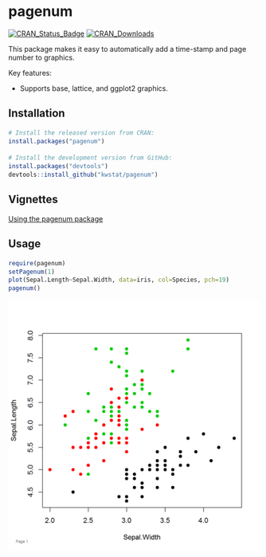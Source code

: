 # pagenum

[![CRAN_Status_Badge](http://www.r-pkg.org/badges/version/pagenum)](https://cran.r-project.org/package=pagenum)
[![CRAN_Downloads](https://cranlogs.r-pkg.org/badges/pagenum)](https://cranlogs.r-pkg.org/badges/pagenum)


This package makes it easy to automatically add a time-stamp and page number to graphics.

Key features:

* Supports base, lattice, and ggplot2 graphics.

## Installation

```R
# Install the released version from CRAN:
install.packages("pagenum")

# Install the development version from GitHub:
install.packages("devtools")
devtools::install_github("kwstat/pagenum")
```

## Vignettes

[Using the pagenum package](https://rawgit.com/kwstat/pagenum/master/vignettes/pagenum_examples.html)

## Usage

```R
require(pagenum)
setPagenum(1)
plot(Sepal.Length~Sepal.Width, data=iris, col=Species, pch=19)
pagenum()
```
![pagenum](figure/pagenum_base.png)
